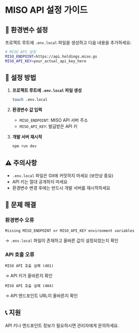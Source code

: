 # MISO API 설정 가이드

## 🔧 환경변수 설정

프로젝트 루트에 `.env.local` 파일을 생성하고 다음 내용을 추가하세요:

```bash
# MISO API 설정
MISO_ENDPOINT=https://api.holdings.miso.gs
MISO_API_KEY=your_actual_api_key_here
```

## 📝 설정 방법

1. **프로젝트 루트에 `.env.local` 파일 생성**
   ```bash
   touch .env.local
   ```

2. **환경변수 값 입력**
   - `MISO_ENDPOINT`: MISO API 서버 주소
   - `MISO_API_KEY`: 발급받은 API 키

3. **개발 서버 재시작**
   ```bash
   npm run dev
   ```

## ⚠️ 주의사항

- `.env.local` 파일은 Git에 커밋하지 마세요 (보안상 중요)
- API 키는 절대 공개하지 마세요
- 환경변수 변경 후에는 반드시 개발 서버를 재시작하세요

## 🐛 문제 해결

### 환경변수 오류
```
Missing MISO_ENDPOINT or MISO_API_KEY environment variables
```
→ `.env.local` 파일이 존재하고 올바른 값이 설정되었는지 확인

### API 호출 오류
```
MISO API 호출 실패 (401)
```
→ API 키가 올바른지 확인

```
MISO API 호출 실패 (404)
```
→ API 엔드포인트 URL이 올바른지 확인

## 📞 지원

API 키나 엔드포인트 정보가 필요하시면 관리자에게 문의하세요.
